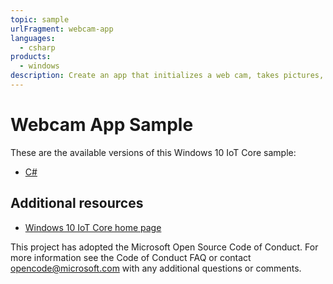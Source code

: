 ```yaml
---
topic: sample
urlFragment: webcam-app
languages:
  - csharp
products:
  - windows
description: Create an app that initializes a web cam, takes pictures, and records video and audio.
---
```


# Webcam App Sample

These are the available versions of this Windows 10 IoT Core sample:

*	[C#](./CS/README.md)

## Additional resources
* [Windows 10 IoT Core home page](https://developer.microsoft.com/en-us/windows/iot/)

This project has adopted the Microsoft Open Source Code of Conduct. For more information see the Code of Conduct FAQ or contact <opencode@microsoft.com> with any additional questions or comments.
